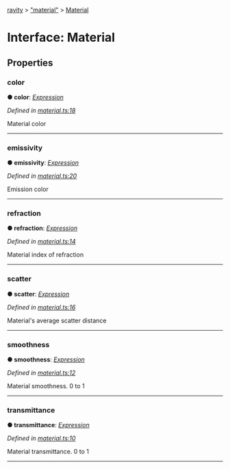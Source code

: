 [rayity](../README.md) > ["material"](../modules/_material_.md) > [Material](../interfaces/_material_.material.md)



# Interface: Material


## Properties
<a id="color"></a>

###  color

**●  color**:  *[Expression](_expression_.expression.md)* 

*Defined in [material.ts:18](https://github.com/gribbet/rayity/blob/b9938d8/src/material.ts#L18)*



Material color




___

<a id="emissivity"></a>

###  emissivity

**●  emissivity**:  *[Expression](_expression_.expression.md)* 

*Defined in [material.ts:20](https://github.com/gribbet/rayity/blob/b9938d8/src/material.ts#L20)*



Emission color




___

<a id="refraction"></a>

###  refraction

**●  refraction**:  *[Expression](_expression_.expression.md)* 

*Defined in [material.ts:14](https://github.com/gribbet/rayity/blob/b9938d8/src/material.ts#L14)*



Material index of refraction




___

<a id="scatter"></a>

###  scatter

**●  scatter**:  *[Expression](_expression_.expression.md)* 

*Defined in [material.ts:16](https://github.com/gribbet/rayity/blob/b9938d8/src/material.ts#L16)*



Material's average scatter distance




___

<a id="smoothness"></a>

###  smoothness

**●  smoothness**:  *[Expression](_expression_.expression.md)* 

*Defined in [material.ts:12](https://github.com/gribbet/rayity/blob/b9938d8/src/material.ts#L12)*



Material smoothness. 0 to 1




___

<a id="transmittance"></a>

###  transmittance

**●  transmittance**:  *[Expression](_expression_.expression.md)* 

*Defined in [material.ts:10](https://github.com/gribbet/rayity/blob/b9938d8/src/material.ts#L10)*



Material transmittance. 0 to 1




___


